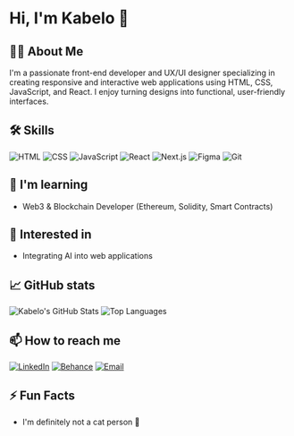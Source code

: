 # Hi, I'm Kabelo 👋

## 👨‍💻 About Me
I'm a passionate front-end developer and UX/UI designer specializing in creating responsive and interactive web applications using HTML, CSS, JavaScript, and React. I enjoy turning designs into functional, user-friendly interfaces.

## 🛠️ Skills
![HTML](https://img.shields.io/badge/HTML-E34F26?style=for-the-badge&logo=html5&logoColor=white)
![CSS](https://img.shields.io/badge/CSS-1572B6?style=for-the-badge&logo=css3&logoColor=white)
![JavaScript](https://img.shields.io/badge/JavaScript-F7DF1E?style=for-the-badge&logo=javascript&logoColor=black)
![React](https://img.shields.io/badge/React-61DAFB?style=for-the-badge&logo=react&logoColor=black)
![Next.js](https://img.shields.io/badge/Next.js-000000?style=for-the-badge&logo=nextdotjs&logoColor=white)
![Figma](https://img.shields.io/badge/Figma-F24E1E?style=for-the-badge&logo=figma&logoColor=white)
![Git](https://img.shields.io/badge/Git-F05032?style=for-the-badge&logo=git&logoColor=white)

## 🌱 I'm learning
- Web3 & Blockchain Developer (Ethereum, Solidity, Smart Contracts)

 
## 🤖 Interested in
- Integrating AI into web applications  

## 📈 GitHub stats
![Kabelo's GitHub Stats](https://github-readme-stats.vercel.app/api?username=kabsM13&show_icons=true&theme=radical)
![Top Languages](https://github-readme-stats.vercel.app/api/top-langs/?username=kabsM13&layout=compact&theme=radical)

## 📫 How to reach me
[![LinkedIn](https://img.shields.io/badge/LinkedIn-0A66C2?style=for-the-badge&logo=linkedin&logoColor=white)](https://www.linkedin.com/in/kabelo-m-9a0555128/)
[![Behance](https://img.shields.io/badge/Behance-1769FF?style=for-the-badge&logo=behance&logoColor=white)](https://www.behance.net/kabelomaitisa1)
[![Email](https://img.shields.io/badge/Email-D14836?style=for-the-badge&logo=gmail&logoColor=white)](mailto:kabelodesigns777@gmail.com)

## ⚡ Fun Facts
- I'm definitely not a cat person 🐶  


